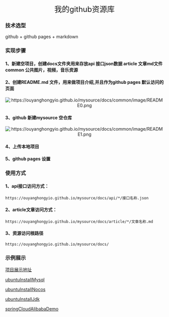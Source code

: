 <rich-text>
  <div style="text-align: center;font-size: x-large">我的github资源库</div>
</rich-text>

### 技术选型

github + github pages + markdown

### 实现步骤

#### 1、新建空项目，创建docs文件夹用来存放api 接口json数据 article 文章md文件 common 公共图片，视频，音乐资源

#### 2、创建README.md 文件，用来做项目介绍,并且作为github pages 默认访问的页面

<rich-text>
  <span style="text-align: center; clear: both; display: block;margin: auto;">
    <img src="https://ouyanghongyio.github.io/mysource/docs/common/image/README0.png" alt="https://ouyanghongyio.github.io/mysource/docs/common/image/README0.png" />
  </span>
</rich-text>

#### 3、github 新建mysource 空仓库

<rich-text>
  <span style="text-align: center; clear: both; display: block;margin: auto;">
    <img src="https://ouyanghongyio.github.io/mysource/docs/common/image/README1.png" alt="https://ouyanghongyio.github.io/mysource/docs/common/image/README1.png" />
  </span>
</rich-text>

#### 4、上传本地项目

#### 5、github pages 设置

### 使用方式

#### 1、api接口访问方式：

```
https://ouyanghongyio.github.io/mysource/docs/api/*/接口名称.json
```

#### 2、article文章访问方式：

```
https://ouyanghongyio.github.io/mysource/docs/article/*/文章名称.md
```

#### 3、资源访问根路径

```
https://ouyanghongyio.github.io/mysource/docs/
```

### 示例展示

[项目展示地址](https://ouyanghongyio.github.io/mysource/)

[ubuntuInstallMysql](https://ouyanghongyio.github.io/mysource/docs/article/springCloudAlibabaDemo/ubuntuInstallMysql.md)

[ubuntuInstallNocos](https://ouyanghongyio.github.io/mysource/docs/article/springCloudAlibabaDemo/ubuntuInstallNacos.md)

[ubuntuInstallJdk](https://ouyanghongyio.github.io/mysource/docs/article/springCloudAlibabaDemo/ubuntuInstallJdk.md)

[springCloudAlibabaDemo](https://ouyanghongyio.github.io/mysource/docs/article/springCloudAlibabaDemo/springCloudAlibabaDemo.md)
